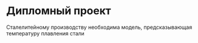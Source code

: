 # Дипломный проект

Сталелитейному производству необходима модель, предсказывающая температуру плавления стали
